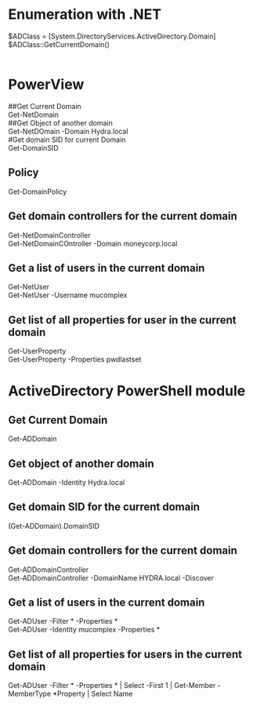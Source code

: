 # Enumeration with .NET
$ADClass = [System.DirectoryServices.ActiveDirectory.Domain]<br>
$ADClass::GetCurrentDomain()<br>
<br>
# PowerView<br>
##Get Current Domain<br>
Get-NetDomain<br>
##Get Object of another domain<br>
Get-NetDOmain -Domain Hydra.local<br>
#Get domain SID for current Domain<br>
Get-DomainSID<br>
## Policy<br>
Get-DomainPolicy<br>
## Get domain controllers for the current domain<br>
Get-NetDomainController<br>
Get-NetDomainCOntroller -Domain moneycorp.local<br>
## Get a list of users in the current domain<br>
Get-NetUser<br>
Get-NetUser -Username mucomplex<br>
## Get list of all properties for user in the current domain<br>
Get-UserProperty<br>
Get-UserProperty -Properties pwdlastset<br>

# ActiveDirectory PowerShell module<br>
## Get Current Domain<br>
Get-ADDomain<br>
## Get object of another domain<br>
Get-ADDomain -Identity Hydra.local<br>
## Get domain SID for the current domain<br>
(Get-ADDomain).DomainSID<br>
## Get domain controllers for the current domain<br>
Get-ADDomainController<br>
Get-ADDomainController -DomainName HYDRA.local -Discover<br>
## Get a list of users in the current domain<br>
Get-ADUser -Filter * -Properties *<br>
Get-ADUser -Identity mucomplex -Properties *<br>
## Get list of all properties for users in the current domain<br>
Get-ADUser -Filter * -Properties * | Select  -First 1 | Get-Member -MemberType \*Property | Select Name<br>



